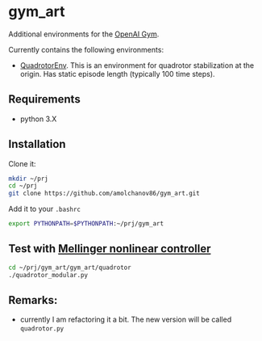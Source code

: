 # gym_art

Additional environments for the [OpenAI Gym](https://gym.openai.com/).

Currently contains the following environments:
- [QuadrotorEnv](https://github.com/amolchanov86/gym_art/blob/master/gym_art/quadrotor/quadrotor_modular.py). 
  This is an environment for quadrotor stabilization at the origin. Has static episode length (typically 100 time steps).

## Requirements
- python 3.X

## Installation
Clone it:
```sh
mkdir ~/prj
cd ~/prj
git clone https://github.com/amolchanov86/gym_art.git
```

Add it to your `.bashrc`
```sh
export PYTHONPATH=$PYTHONPATH:~/prj/gym_art
```

## Test with [Mellinger nonlinear controller](http://www-personal.acfr.usyd.edu.au/spns/cdm/papers/Mellinger.pdf)
```sh
cd ~/prj/gym_art/gym_art/quadrotor
./quadrotor_modular.py
```

## Remarks:
- currently I am refactoring it a bit. The new version will be called `quadrotor.py`


